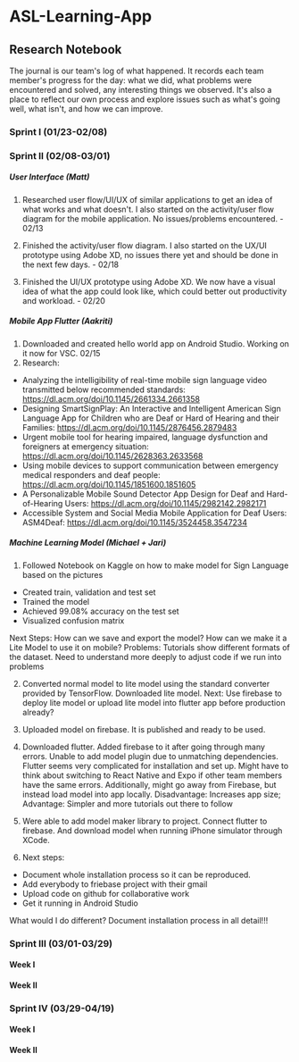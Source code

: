 # ASL-Learning-App

## Research Notebook

The journal is our team's log of what happened. It records each team member's progress for the day: what we did, what problems were encountered and solved, any interesting things we observed. It's also a place to reflect our own process and explore issues such as what's going well, what isn't, and how we can improve.

### Sprint I (01/23-02/08)

### Sprint II (02/08-03/01)

##### User Interface (Matt)

1. Researched user flow/UI/UX of similar applications to get an idea of what works and what doesn't. I also started on the activity/user flow diagram for the mobile application. No issues/problems encountered. - 02/13

2. Finished the activity/user flow diagram. I also started on the UX/UI prototype using Adobe XD, no issues there yet and should be done in the next few days. - 02/18

3. Finished the UI/UX prototype using Adobe XD. We now have a visual idea of what the app could look like, which could better out productivity and workload. - 02/20

##### Mobile App Flutter (Aakriti)
1. Downloaded and created hello world app on Android Studio. Working on it now for VSC. 02/15
2. Research:
 - Analyzing the intelligibility of real-time mobile sign language video transmitted below recommended standards: https://dl.acm.org/doi/10.1145/2661334.2661358
 - Designing SmartSignPlay: An Interactive and Intelligent American Sign Language App for Children who are Deaf or Hard of Hearing and their Families: https://dl.acm.org/doi/10.1145/2876456.2879483
 - Urgent mobile tool for hearing impaired, language dysfunction and foreigners at emergency situation: https://dl.acm.org/doi/10.1145/2628363.2633568
 - Using mobile devices to support communication between emergency medical responders and deaf people: https://dl.acm.org/doi/10.1145/1851600.1851605
 - A Personalizable Mobile Sound Detector App Design for Deaf and Hard-of-Hearing Users: https://dl.acm.org/doi/10.1145/2982142.2982171
 - Accessible System and Social Media Mobile Application for Deaf Users: ASM4Deaf: https://dl.acm.org/doi/10.1145/3524458.3547234

##### Machine Learning Model (Michael + Jari)
1. Followed Notebook on Kaggle on how to make model for Sign Language based on the pictures
 - Created train, validation and test set
 - Trained the model
 - Achieved 99.08% accuracy on the test set
 - Visualized confusion matrix

Next Steps: How can we save and export the model? How can we make it a Lite Model to use it on mobile?
Problems: Tutorials show different formats of the dataset. Need to understand more deeply to adjust code if we run into problems

2. Converted normal model to lite model using the standard converter provided by TensorFlow. Downloaded lite model.
Next: Use firebase to deploy lite model or upload lite model into flutter app before production already?

3. Uploaded model on firebase. It is published and ready to be used. 

4. Downloaded flutter. Added firebase to it after going through many errors. Unable to add model plugin due to unmatching dependencies. Flutter seems very complicated for installation and set up. Might have to think about switching to React Native and Expo if other team members have the same errors. Additionally, might go away from Firebase, but instead load model into app locally. Disadvantage: Increases app size; Advantage: Simpler and more tutorials out there to follow

5. Were able to add model maker library to project. Connect flutter to firebase. And download model when running iPhone simulator through XCode.
6. Next steps: 
- Document whole installation process so it can be reproduced.
- Add everybody to friebase project with their gmail
- Upload code on github for collaborative work
- Get it running in Android Studio

What would I do different? Document installation process in all detail!!!

### Sprint III (03/01-03/29)

#### Week I 

#### Week II

### Sprint IV (03/29-04/19)

#### Week I 

#### Week II
